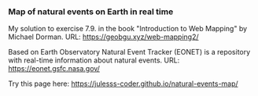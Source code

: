 ### Map of natural events on Earth in real time

My solution to exercise 7.9. in the book "Introduction to Web Mapping" by Michael Dorman. URL: https://geobgu.xyz/web-mapping2/

Based on Earth Observatory Natural Event Tracker (EONET) is a repository with real-time information about natural events. URL: https://eonet.gsfc.nasa.gov/

Try this page here: https://julesss-coder.github.io/natural-events-map/ 